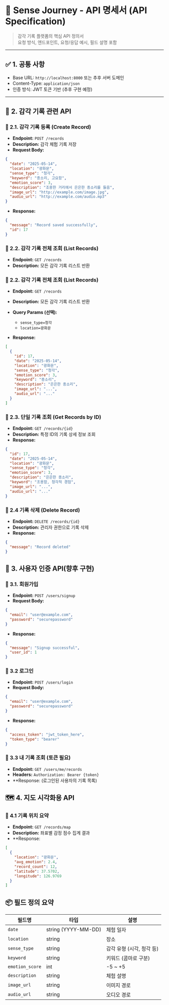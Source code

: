 # 🔌 Sense Journey - API 명세서 (API Specification)

> 감각 기록 플랫폼의 핵심 API 정의서  
> 요청 방식, 엔드포인트, 요청/응답 예시, 필드 설명 포함

---

## ✅ 1. 공통 사항

- Base URL: `http://localhost:8000` 또는 추후 서버 도메인
- Content-Type: `application/json`
- 인증 방식: JWT 토큰 기반 (추후 구현 예정)

---

## 📝 2. 감각 기록 관련 API

### 📌 2.1. 감각 기록 등록 (Create Record)

- **Endpoint:** `POST /records`
- **Description:** 감각 체험 기록 저장
- **Request Body:**
```json
{
  "date": "2025-05-14",
  "location": "광화문",
  "sense_type": "청각",
  "keyword": "종소리, 고요함",
  "emotion_score": 3,
  "description": "조용한 거리에서 은은한 종소리를 들음",
  "image_url": "http://example.com/image.jpg",
  "audio_url": "http://example.com/audio.mp3"
}
```

- **Response:**
```json
{
  "message": "Record saved successfully",
  "id": 17
}
```
### 📌 2.2. 감각 기록 전체 조회 (List Records)

- **Endpoint:** `GET /records`
- **Description:** 모든 감각 기록 리스트 반환
### 📌 2.2. 감각 기록 전체 조회 (List Records)

- **Endpoint:** `GET /records`
- **Description:** 모든 감각 기록 리스트 반환

- **Query Params (선택):**
  - `sense_type=청각`
  - `location=광화문`

- **Response:**
```json
[
  {
    "id": 17,
    "date": "2025-05-14",
    "location": "광화문",
    "sense_type": "청각",
    "emotion_score": 3,
    "keyword": "종소리",
    "description": "은은한 종소리",
    "image_url": "...",
    "audio_url": "..."
  }
]
```

### 📌 2.3. 단일 기록 조회 (Get Records by ID)

- **Endpoint:** `GET /records/{id}`
- **Description:** 특정 ID의 기록 상세 정보 조회
- **Response:**
```json
{
  "id": 17,
  "date": "2025-05-14",
  "location": "광화문",
  "sense_type": "청각",
  "emotion_score": 3,
  "description": "은은한 종소리",
  "keyword": "조용함, 청각적 경험",
  "image_url": "...",
  "audio_url": "..."
}
```

### 📌 2.4 기록 삭제 (Delete Record)

- **Endpoint:** `DELETE /records/{id}`
- **Description:** 관리자 권한으로 기록 삭제
- **Response:**
```json
{
  "message": "Record deleted"
}
```

## 👤 3. 사용자 인증 API(향후 구현)

### 📌 3.1. 회원가입

- **Endpoint:** `POST /users/signup`
- **Request Body:**
```json
{
  "email": "user@example.com",
  "password": "securepassword"
}
```

- **Response:**
```json
{
  "message": "Signup successful",
  "user_id": 1
}
```

### 📌 3.2 로그인

- **Endpoint:** `POST /users/login`
- **Request Body:**
```json
{
  "email": "user@example.com",
  "password": "securepassword"
}
```

- **Response:**
```json
{
  "access_token": "jwt_token_here",
  "token_type": "bearer"
}
```

### 📌 3.3 내 기록 조회 (토큰 필요)

- **Endpoint:** `GET /users/me/records`
- **Headers:** `Authorization: Bearer {token}`
- **Response: (로그인된 사용자의 기록 목록)


## 🗺️ 4. 지도 시각화용 API
### 📌 4.1 기록 위치 요약

- **Endpoint:** `GET /records/map`
- **Description:** 좌표별 감정 점수 집계 결과
- **Response:
```json
[
  {
    "location": "광화문",
    "avg_emotion": 2.4,
    "record_count": 12,
    "latitude": 37.5702,
    "longitude": 126.9769
  }
]
```

## 📦 필드 정의 요약

| 필드명         | 타입                 | 설명                     |
|----------------|----------------------|--------------------------|
| `date`         | string (YYYY-MM-DD)  | 체험 일자                |
| `location`     | string               | 장소                     |
| `sense_type`   | string               | 감각 유형 (시각, 청각 등) |
| `keyword`      | string               | 키워드 (콤마로 구분)     |
| `emotion_score`| int                  | -5 ~ +5                  |
| `description`  | string               | 체험 설명                |
| `image_url`    | string               | 이미지 경로              |
| `audio_url`    | string               | 오디오 경로              |






